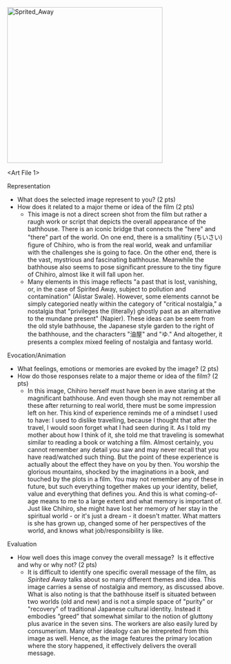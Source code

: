 <img src="Spirited_Away.jpeg" alt=Sprited_Away height="360"/>

\<Art File 1\>

Representation
-   What does the selected image represent to you? (2 pts)
-   How does it related to a major theme or idea of the film (2 pts)
	- This image is not a direct screen shot from the film but rather a raugh work or script that depicts the overall appearance of the bathhouse. There is an iconic bridge that connects the "here" and "there" part of the world. On one end, there is a small/tiny (ちいさい) figure of Chihiro, who is from the real world, weak and unfamiliar with the challenges she is going to face. On the other end, there is the vast, mystrious and fascinating bathhouse. Meanwhile the bathhouse also seems to pose significant pressure to the tiny figure of Chihiro, almost like it will fall upon her.
	- Many elements in this image reflects "a past that is lost, vanishing, or, in the case of Spirited Away, subject to pollution and contamination" (Alistar Swale). However, some elements cannot be simply categoried neatly within the category of "critical nostalgia," a nostalgia that "privileges the (literally) ghostly past as an alternative to the mundane present" (Napier). These ideas can be seem from the old style bathhouse, the Japanese style garden to the right of the bathhouse, and the characters "油屋" and "ゆ." And altogether, it presents a complex mixed feeling of nostalgia and fantasy world.

Evocation/Animation
-   What feelings, emotions or memories are evoked by the image? (2 pts)
-   How do those responses relate to a major theme or idea of the film? (2 pts)
	- In this image, Chihiro herself must have been in awe staring at the magnificant bathhouse. And even though she may not remember all these after returning to real world, there must be some impression left on her. This kind of experience reminds me of a mindset I used to have: I used to dislike travelling, because I thought that after the travel, I would soon forget what I had seen during it. As I told my mother about how I think of it, she told me that traveling is somewhat similar to reading a book or watching a film. Almost certainly, you cannot remember any detail you saw and may never recall that you have read/watched such thing. But the point of these experience is actually about the effect they have on you by then. You worship the glorious mountains, shocked by the imaginations in a book, and touched by the plots in a film. You may not remember any of these in future, but such everything together makes up your identity, belief, value and everything that defines you. And this is what coming-of-age means to me to a large extent and what memory is important of. Just like Chihiro, she might have lost her memory of her stay in the spiritual world - or it's just a dream - it doesn't matter. What matters is she has grown up, changed some of her perspectives of the world, and knows what job/responsibility is like.

Evaluation
-   How well does this image convey the overall message?  Is it effective and why or why not? (2 pts)
	- It is difficult to identify one specific overall message of the film, as *Spirited Away* talks about so many different themes and idea. This image carries a sense of nostalgia and memory, as discussed above. What is also noting is that the bathhouse itself is situated between two worlds (old and new) and is not a simple space of "purity" or "recovery" of traditional Japanese cultural identity. Instead it embodies “greed” that somewhat similar to the notion of gluttony plus avarice in the seven sins. The workers are also easily lured by consumerism. Many other idealogy can be intrepreted from this image as well. Hence, as the image features the primary location where the story happened, it effectively delivers the overall message.